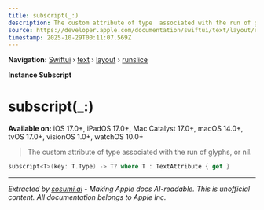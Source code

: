 ```yaml
---
title: subscript(_:)
description: The custom attribute of type  associated with the run of glyphs, or nil.
source: https://developer.apple.com/documentation/swiftui/text/layout/runslice/subscript(_:)
timestamp: 2025-10-29T00:11:07.569Z
---
```


**Navigation:** [Swiftui](/documentation/swiftui) › [text](/documentation/swiftui/text) › [layout](/documentation/swiftui/text/layout) › [runslice](/documentation/swiftui/text/layout/runslice)

**Instance Subscript**

# subscript(_:)

**Available on:** iOS 17.0+, iPadOS 17.0+, Mac Catalyst 17.0+, macOS 14.0+, tvOS 17.0+, visionOS 1.0+, watchOS 10.0+

> The custom attribute of type  associated with the run of glyphs, or nil.

```swift
subscript<T>(key: T.Type) -> T? where T : TextAttribute { get }
```

---

*Extracted by [sosumi.ai](https://sosumi.ai) - Making Apple docs AI-readable.*
*This is unofficial content. All documentation belongs to Apple Inc.*
